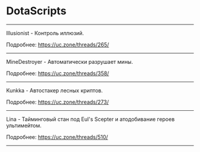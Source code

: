 # DotaScripts


----------------------------------------------------------------

Illusionist - Контроль иллюзий.

Подробнее: https://uc.zone/threads/265/

----------------------------------------------------------------

MineDestroyer - Автоматически разрушает мины.

Подробнее: https://uc.zone/threads/358/

----------------------------------------------------------------

Kunkka - Автостакер лесных криптов.

Подробнее: https://uc.zone/threads/273/

----------------------------------------------------------------

Lina - Тайминговый стан под Eul's Scepter и атодобивание героев ультимейтом.

Подробнее: https://uc.zone/threads/510/

----------------------------------------------------------------

